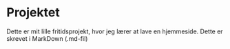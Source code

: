 # Projektet
Dette er mit lille fritidsprojekt, hvor jeg lærer at lave en hjemmeside.
Dette er skrevet i MarkDown (.md-fil)
# 
